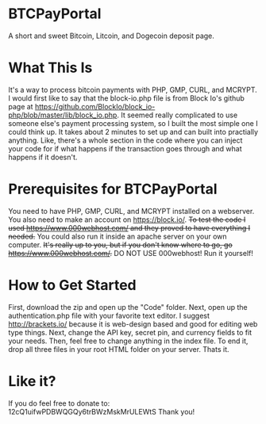# BTCPayPortal
A short and sweet Bitcoin, Litcoin, and Dogecoin deposit page.

# What This Is
It's a way to process bitcoin payments with PHP, GMP, CURL, and MCRYPT. I would first like to say that the block-io.php file is from Block Io's github page at https://github.com/BlockIo/block_io-php/blob/master/lib/block_io.php. It seemed really complicated to use someone else's payment processing system, so I built the most simple one I could think up. It takes about 2 minutes to set up and can built into practially anything. Like, there's a whole section in the code where you can inject your code for if what happens if the transaction goes through and what happens if it doesn't.

# Prerequisites for BTCPayPortal
You need to have PHP, GMP, CURL, and MCRYPT installed on a webserver. You also need to make an account on https://block.io/. ~~To test the code I used https://www.000webhost.com/ and they proved to have everything I needed.~~ You could also run it inside an apache server on your own computer. ~~It's really up to you, but if you don't know where to go, go https://www.000webhost.com/.~~ DO NOT USE 000webhost! Run it yourself!

# How to Get Started
First, download the zip and open up the "Code" folder. Next, open up the authentication.php file with your favorite text editor. I suggest http://brackets.io/ because it is web-design based and good for editing web type things. Next, change the API key, secret pin, and currency fields to fit your needs. Then, feel free to change anything in the index file. To end it, drop all three files in your root HTML folder on your server. Thats it.

# Like it?
If you do feel free to donate to: 12cQ1uifwPDBWQGQy6trBWzMskMrULEWtS Thank you!

